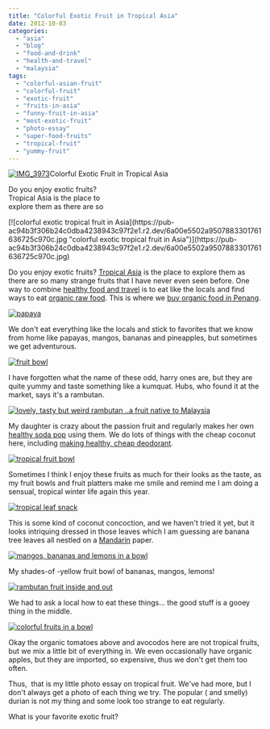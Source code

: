 ```yaml
---
title: "Colorful Exotic Fruit in Tropical Asia"
date: 2012-10-03
categories: 
  - "asia"
  - "blog"
  - "food-and-drink"
  - "health-and-travel"
  - "malaysia"
tags: 
  - "colorful-asian-fruit"
  - "colorful-fruit"
  - "exotic-fruit"
  - "fruits-in-asia"
  - "funny-fruit-in-asia"
  - "most-exotic-fruit"
  - "photo-essay"
  - "super-food-fruits"
  - "tropical-fruit"
  - "yummy-fruit"
---
```


[![IMG_3973](https://pub-ac94b3f306b24c0dba4238943c97f2e1.r2.dev/6a00e5502a95078833016768415d4c970b.jpg "IMG_3973")](https://pub-ac94b3f306b24c0dba4238943c97f2e1.r2.dev/6a00e5502a95078833016768415d4c970b.jpg)Colorful Exotic Fruit in Tropical Asia

Do you enjoy exotic fruits?  
Tropical Asia is the place to  
explore them as there are so

<!--more--> [![colorful exotic tropical fruit in Asia](https://pub-ac94b3f306b24c0dba4238943c97f2e1.r2.dev/6a00e5502a9507883301761636725c970c.jpg "colorful exotic tropical fruit in Asia")](https://pub-ac94b3f306b24c0dba4238943c97f2e1.r2.dev/6a00e5502a9507883301761636725c970c.jpg)  
  
Do you enjoy exotic fruits? [Tropical Asia](http://soultravelers3new.local/2011/01/tropical-winter-home-in-penang-malaysia-location-indenpendent-digital-nomad-long-term-travel-tips-.html "tropical Asia") is the place to explore them as there are so many strange fruits that I have never even seen before. One way to combine [healthy food and travel](http://soultravelers3new.local/2012/06/healthy-food-and-travel.html "healthy food and travel") is to eat like the locals and find ways to eat [organic raw food](http://soultravelers3new.local/2012/04/health-organic-raw-foods-and-travel.html "organic raw food"). This is where we [buy organic food in Penang](http://soultravelers3new.local/2012/08/where-to-buy-organic-food-in-penang.html "where to buy organic food in Penang").  
  
[![papaya](https://pub-ac94b3f306b24c0dba4238943c97f2e1.r2.dev/6a00e5502a95078833017d3c7a4168970c.jpg "papaya")](https://pub-ac94b3f306b24c0dba4238943c97f2e1.r2.dev/6a00e5502a95078833017d3c7a4168970c.jpg)  
  
We don't eat everything like the locals and stick to favorites that we know from home like papayas, mangos, bananas and pineapples, but sometimes we get adventurous.  
  
  
[![fruit bowl](https://pub-ac94b3f306b24c0dba4238943c97f2e1.r2.dev/6a00e5502a95078833017c32455583970b.jpg "fruit bowl")](https://pub-ac94b3f306b24c0dba4238943c97f2e1.r2.dev/6a00e5502a95078833017c32455583970b.jpg)  
  
I have forgotten what the name of these odd, harry ones are, but they are quite yummy and taste something like a kumquat. Hubs, who found it at the market, says it's a rambutan.  
  
  
[![lovely, tasty but weird rambutan ..a fruit native to Malaysia](https://pub-ac94b3f306b24c0dba4238943c97f2e1.r2.dev/6a00e5502a95078833017ee3ef8e78970d.jpg "lovely, tasty but weird rambutan ..a fruit native to Malaysia")](https://pub-ac94b3f306b24c0dba4238943c97f2e1.r2.dev/6a00e5502a95078833017ee3ef8e78970d.jpg)  
  
My daughter is crazy about the passion fruit and regularly makes her own [healthy soda pop](http://soultravelers3new.local/2012/09/how-to-make-healthy-soda-pop-even-a-kid-can-do-it-.html "healthy soda pop") using them. We do lots of things with the cheap coconut here, including [making healthy, cheap deodorant](http://soultravelers3new.local/2012/09/how-to-make-diy-homemade-deodorant-easy-cheap-healthy.html "making healthy, cheap deodorant").  
  
[![tropical fruit bowl](https://pub-ac94b3f306b24c0dba4238943c97f2e1.r2.dev/6a00e5502a95078833017ee3ef8fa2970d.jpg "tropical fruit bowl")](https://pub-ac94b3f306b24c0dba4238943c97f2e1.r2.dev/6a00e5502a95078833017ee3ef8fa2970d.jpg)  
  
Sometimes I think I enjoy these fruits as much for their looks as the taste, as my fruit bowls and fruit platters make me smile and remind me I am doing a sensual, tropical winter life again this year.  
  
[![tropical leaf snack](https://pub-ac94b3f306b24c0dba4238943c97f2e1.r2.dev/6a00e5502a95078833017d3c7a3418970c.jpg "tropical leaf snack")](https://pub-ac94b3f306b24c0dba4238943c97f2e1.r2.dev/6a00e5502a95078833017d3c7a3418970c.jpg)  
  
This is some kind of coconut concoction, and we haven't tried it yet, but it looks intriquing dressed in those leaves which I am guessing are banana tree leaves all nestled on a [Mandarin](http://soultravelers3new.local/2012/06/why-learn-mandarin-in-tropical-asia-penang.html "Mandarin ") paper.  
  
[![mangos, bananas and lemons in a bowl](https://pub-ac94b3f306b24c0dba4238943c97f2e1.r2.dev/6a00e5502a95078833017d3c7a3769970c.jpg "mangos, bananas and lemons in a bowl")](https://pub-ac94b3f306b24c0dba4238943c97f2e1.r2.dev/6a00e5502a95078833017d3c7a3769970c.jpg)  
  
My shades-of -yellow fruit bowl of bananas, mangos, lemons!  
  
[![rambutan fruit inside and out](https://pub-ac94b3f306b24c0dba4238943c97f2e1.r2.dev/6a00e5502a95078833017ee3ef90d6970d.jpg "rambutan fruit inside and out")](https://pub-ac94b3f306b24c0dba4238943c97f2e1.r2.dev/6a00e5502a95078833017ee3ef90d6970d.jpg)  
  
We had to ask a local how to eat these things... the good stuff is a gooey thing in the middle.  
  
[![colorful fruits in a bowl](https://pub-ac94b3f306b24c0dba4238943c97f2e1.r2.dev/6a00e5502a95078833017ee3ef9b01970d.jpg "colorful fruits in a bowl")](https://pub-ac94b3f306b24c0dba4238943c97f2e1.r2.dev/6a00e5502a95078833017ee3ef9b01970d.jpg)  
  
Okay the organic tomatoes above and avocodos here are not tropical fruits, but we mix a little bit of everything in. We even occasionally have organic apples, but they are imported, so expensive, thus we don't get them too often.  
  
Thus,  that is my little photo essay on tropical fruit. We've had more, but I don't always get a photo of each thing we try. The popular ( and smelly) durian is not my thing and some look too strange to eat regularly.  
  
What is your favorite exotic fruit?
